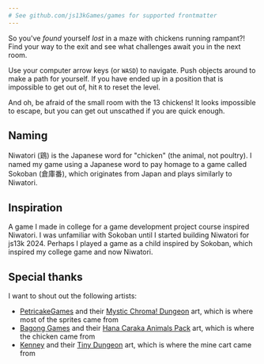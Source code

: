 ```yaml
---
# See github.com/js13kGames/games for supported frontmatter
---
```

So you've _found_ yourself _lost_ in a maze with chickens running rampant?! Find your way to the exit and see what challenges await you in the next room.

Use your computer arrow keys (or `WASD`) to navigate. Push objects around to make a path for yourself. If you have ended up in a position that is impossible to get out of, hit `R` to reset the level.

And oh, be afraid of the small room with the 13 chickens! It looks impossible to escape, but you can get out unscathed if you are quick enough.
## Naming
Niwatori (鶏) is the Japanese word for "chicken" (the animal, not
poultry). I named my game using a Japanese word to pay homage to a game called Sokoban (倉庫番), which originates from Japan and plays similarly to Niwatori.
## Inspiration
A game I made in college for a game development project course inspired Niwatori. I was unfamiliar with Sokoban until I started building Niwatori for js13k 2024. Perhaps I played a game as a child inspired by Sokoban, which inspired my college game and now Niwatori.
## Special thanks
I want to shout out the following artists:
- [PetricakeGames](https://petricakegames.itch.io/) and their [Mystic Chroma! Dungeon](https://petricakegames.itch.io/mystic-chroma-dungeon-tileset) art, which is where most of the sprites came from
- [Bagong Games](https://bagong-games.itch.io/) and their [Hana Caraka Animals Pack](https://bagong-games.itch.io/hana-caraka-animals-pack) art, which is where the chicken came from
- [Kenney](https://www.kenney.nl/) and their [Tiny Dungeon](https://kenney-assets.itch.io/tiny-dungeon) art, which is where the mine cart came from